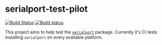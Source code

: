 # serialport-test-pilot

[![Build Status](https://travis-ci.org/j5js/serialport-test-pilot.svg?branch=master)](https://travis-ci.org/j5js/serialport-test-pilot) [![Build status](https://ci.appveyor.com/api/projects/status/nl1awqvxfmwngap9/branch/master?svg=true)](https://ci.appveyor.com/project/j5js/serialport-test-pilot/branch/master)


This project aims to help test the [`serialport`](https://github.com/voodootikigod/node-serialport) package. Currently it's CI tests installing `serialport` on every available platform.
